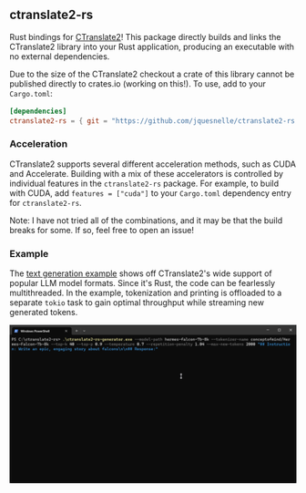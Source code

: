 ## ctranslate2-rs

Rust bindings for [CTranslate2](https://github.com/OpenNMT/CTranslate2)!
This package directly builds and links the CTranslate2 library into your Rust application, producing an executable with no external dependencies.

Due to the size of the CTranslate2 checkout a crate of this library cannot be published directly to crates.io (working on this!).
To use, add to your `Cargo.toml`:

```toml
[dependencies]
ctranslate2-rs = { git = "https://github.com/jquesnelle/ctranslate2-rs.git", features = ["cuda"] }
```

### Acceleration

CTranslate2 supports several different acceleration methods, such as CUDA and Accelerate.
Building with a mix of these accelerators is controlled by individual features in the `ctranslate2-rs` package.
For example, to build with CUDA, add `features = ["cuda"]` to your `Cargo.toml` dependency entry for `ctranslate2-rs`.

Note: I have not tried all of the combinations, and it may be that the build breaks for some.
If so, feel free to open an issue!

### Example

The [text generation example](examples/generator) shows off CTranslate2's wide support of popular LLM model formats.
Since it's Rust, the code can be fearlessly multithreaded.
In the example, tokenization and printing is offloaded to a separate `tokio` task to gain optimal throughput while streaming new generated tokens.

![](https://github.com/jquesnelle/ctranslate2-rs/blob/master/examples/generator/example.gif)

